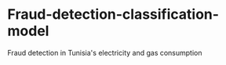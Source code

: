 # Fraud-detection-classification-model
Fraud detection in Tunisia's electricity and gas consumption
